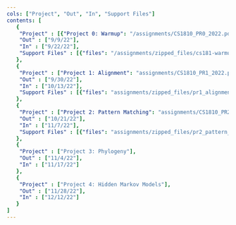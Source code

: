 ```yaml
---
cols: ["Project", "Out", "In", "Support Files"]
contents: [
   {
    "Project" : [{"Project 0: Warmup": "/assignments/CS1810_PR0_2022.pdf"}],
    "Out" : ["9/9/22"],
    "In" : ["9/22/22"],
    "Support Files" : [{"files": "/assignments/zipped_files/cs181-warmup-2022.zip"}]
   },
   {
    "Project" : ["Project 1: Alignment": "assignments/CS1810_PR1_2022.pdf"],
    "Out" : ["9/30/22"],
    "In" : ["10/13/22"],
    "Support Files" : [{"files": "assignments/zipped_files/pr1_alignment.zip"}]
   },
   {
    "Project" : ["Project 2: Pattern Matching": "assignments/CS1810_PR2_2022.pdf"],
    "Out" : ["10/21/22"],
    "In" : ["11/7/22"], 
    "Support Files" : [{"files": "assignments/zipped_files/pr2_pattern_matching_2022.zip"}]
   },
   {
    "Project" : ["Project 3: Phylogeny"],
    "Out" : ["11/4/22"],
    "In" : ["11/17/22"]
   },
   {
    "Project" : ["Project 4: Hidden Markov Models"],
    "Out" : ["11/28/22"],
    "In" : ["12/12/22"]
   }
]
---
```

<!-- the link format: {"Project 1: Alignment": "https://google.com"} -->